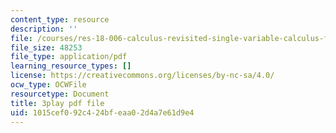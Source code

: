 ```yaml
---
content_type: resource
description: ''
file: /courses/res-18-006-calculus-revisited-single-variable-calculus-fall-2010/1015cef092c424bfeaa02d4a7e61d9e4_MFRWDuduuSw.pdf
file_size: 48253
file_type: application/pdf
learning_resource_types: []
license: https://creativecommons.org/licenses/by-nc-sa/4.0/
ocw_type: OCWFile
resourcetype: Document
title: 3play pdf file
uid: 1015cef0-92c4-24bf-eaa0-2d4a7e61d9e4
---
```

